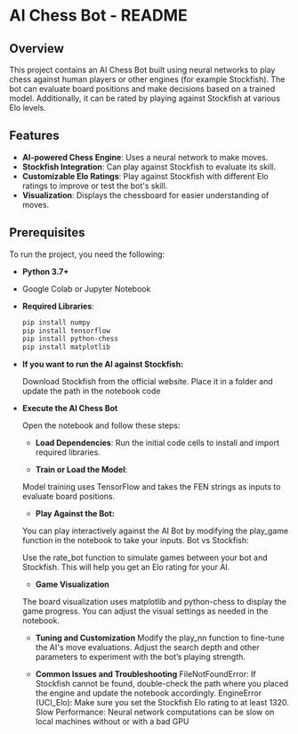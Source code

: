 # AI Chess Bot - README

## Overview
This project contains an AI Chess Bot built using neural networks to play chess against human players or other engines (for example Stockfish). The bot can evaluate board positions and make decisions based on a trained model. Additionally, it can be rated by playing against Stockfish at various Elo levels.

## Features
- **AI-powered Chess Engine**: Uses a neural network to make moves.
- **Stockfish Integration**: Can play against Stockfish to evaluate its skill.
- **Customizable Elo Ratings**: Play against Stockfish with different Elo ratings to improve or test the bot's skill.
- **Visualization**: Displays the chessboard for easier understanding of moves.

## Prerequisites
To run the project, you need the following:
- **Python 3.7+**
- Google Colab or Jupyter Notebook
- **Required Libraries**:
  ```bash
  pip install numpy
  pip install tensorflow
  pip install python-chess
  pip install matplotlib

- **If you want to run the AI against Stockfish:**

    Download Stockfish from the official website.
    Place it in a folder and update the path in the notebook code
    
- **Execute the AI Chess Bot**

    Open the notebook and follow these steps:

    - **Load Dependencies**: Run the initial code cells to install and import required libraries.

    - **Train or Load the Model**: 

    Model training uses TensorFlow and takes the FEN strings as inputs to evaluate board positions.

    - **Play Against the Bot:**

    You can play interactively against the AI Bot by modifying the play_game function in the notebook to take your inputs.
    Bot vs Stockfish:

    Use the rate_bot function to simulate games between your bot and Stockfish. This will help you get an Elo rating for your AI.

    - **Game Visualization**

    The board visualization uses matplotlib and python-chess to display the game progress. You can adjust the visual settings as needed in the notebook.

    - **Tuning and Customization**
    Modify the play_nn function to fine-tune the AI's move evaluations.
    Adjust the search depth and other parameters to experiment with the bot’s playing strength.

    - **Common Issues and Troubleshooting**
    FileNotFoundError: If Stockfish cannot be found, double-check the path where you placed the engine and update the notebook accordingly.
    EngineError (UCI_Elo): Make sure you set the Stockfish Elo rating to at least 1320.
    Slow Performance: Neural network computations can be slow on local machines without or with a bad GPU
